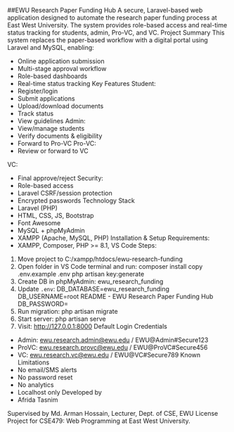 ##EWU Research Paper Funding Hub
A secure, Laravel-based web application designed to automate the research paper funding process at East
West University.
The system provides role-based access and real-time status tracking for students, admin, Pro-VC, and VC.
Project Summary
This system replaces the paper-based workflow with a digital portal using Laravel and MySQL, enabling:
- Online application submission
- Multi-stage approval workflow
- Role-based dashboards
- Real-time status tracking
Key Features
Student:
- Register/login
- Submit applications
- Upload/download documents
- Track status
- View guidelines
Admin:
- View/manage students
- Verify documents & eligibility
- Forward to Pro-VC
Pro-VC:
- Review or forward to VC

VC:
- Final approve/reject
Security:
- Role-based access
- Laravel CSRF/session protection
- Encrypted passwords
Technology Stack
- Laravel (PHP)
- HTML, CSS, JS, Bootstrap
- Font Awesome
- MySQL + phpMyAdmin
- XAMPP (Apache, MySQL, PHP)
Installation & Setup
Requirements:
- XAMPP, Composer, PHP >= 8.1, VS Code
Steps:
1. Move project to C:/xampp/htdocs/ewu-research-funding
2. Open folder in VS Code terminal and run:
 composer install
 copy .env.example .env
 php artisan key:generate
3. Create DB in phpMyAdmin: ewu_research_funding
4. Update `.env`:
 DB_DATABASE=ewu_research_funding
 DB_USERNAME=root
README - EWU Research Paper Funding Hub
 DB_PASSWORD=
5. Run migration:
 php artisan migrate
6. Start server:
 php artisan serve
7. Visit: http://127.0.0.1:8000
Default Login Credentials
- Admin: ewu.research.admin@ewu.edu / EWU@Admin#Secure123
- ProVC: ewu.research.provc@ewu.edu / EWU@ProVC#Secure456
- VC: ewu.research.vc@ewu.edu / EWU@VC#Secure789
Known Limitations
- No email/SMS alerts
- No password reset
- No analytics
- Localhost only
Developed by
- Afrida Tasnim 

Supervised by
Md. Arman Hossain, Lecturer, Dept. of CSE, EWU
License
Project for CSE479: Web Programming at East West University.
